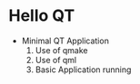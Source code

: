 # Hello QT

- Minimal QT Application 
  1. Use of qmake
  2. Use of qml
  3. Basic Application running